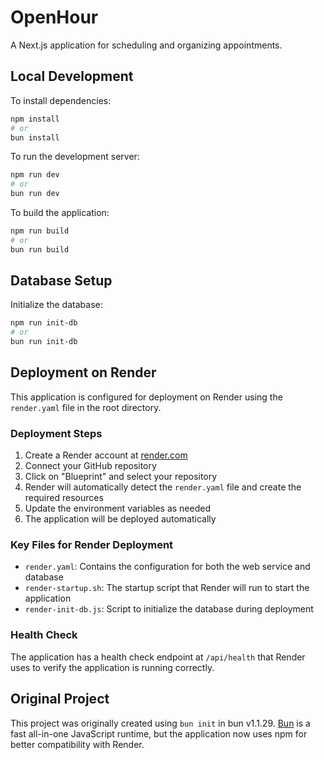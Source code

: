 # OpenHour

A Next.js application for scheduling and organizing appointments.

## Local Development

To install dependencies:

```bash
npm install
# or
bun install
```

To run the development server:

```bash
npm run dev
# or
bun run dev
```

To build the application:

```bash
npm run build
# or
bun run build
```

## Database Setup

Initialize the database:

```bash
npm run init-db
# or
bun run init-db
```

## Deployment on Render

This application is configured for deployment on Render using the `render.yaml` file in the root directory.

### Deployment Steps

1. Create a Render account at [render.com](https://render.com)
2. Connect your GitHub repository
3. Click on "Blueprint" and select your repository
4. Render will automatically detect the `render.yaml` file and create the required resources
5. Update the environment variables as needed
6. The application will be deployed automatically

### Key Files for Render Deployment

- `render.yaml`: Contains the configuration for both the web service and database
- `render-startup.sh`: The startup script that Render will run to start the application
- `render-init-db.js`: Script to initialize the database during deployment

### Health Check

The application has a health check endpoint at `/api/health` that Render uses to verify the application is running correctly.

## Original Project

This project was originally created using `bun init` in bun v1.1.29. [Bun](https://bun.sh) is a fast all-in-one JavaScript runtime, but the application now uses npm for better compatibility with Render.
